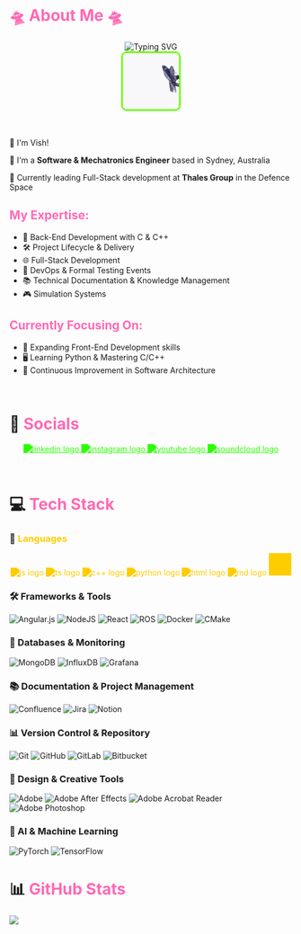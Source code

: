 # <span style="color: #FF69B4"> 🛸 About Me 🛸 </span>
<div align="center">
  <img src="https://readme-typing-svg.demolab.com?font=Fira+Code&weight=600&size=28&duration=4000&pause=1000&color=6AFF00&center=true&vCenter=true&random=false&width=535&lines=Welcome+to+my+Profile+%F0%9F%91%8B;Software+%26+Mechatronics+Engineer;Full-Stack+Developer" alt="Typing SVG" />
</div>

<div align="center">
    <img alt="F22 Raptor" width="100" height="100" src="./assets/f22.gif"style="border: 3px solid rgb(106, 255, 0); border-radius: 10px;"/>
</div>

&nbsp;

🔹 I'm Vish!

🔹 I'm a **Software & Mechatronics Engineer** based in Sydney, Australia

🔹 Currently leading Full-Stack development at **Thales Group** in the Defence Space

## <span style="color: #FF69B4"> My Expertise: </span>
  - 💪 Back-End Development with C & C++
  - 🛠️ Project Lifecycle & Delivery
  - 🌐 Full-Stack Development
  - 🔄 DevOps & Formal Testing Events
  - 📚 Technical Documentation & Knowledge Management
  - 🎮 Simulation Systems

## <span style="color: #FF69B4"> Currently Focusing On: </span>
  - 🎯 Expanding Front-End Development skills
  - 🖥️ Learning Python & Mastering C/C++
  - 🔨 Continuous Improvement in Software Architecture

&nbsp;

# 📱 <span style="color: #FF69B4"> Socials </span>
<div align="center" style="filter: brightness(0) saturate(100%) invert(58%) sepia(93%) saturate(1265%) hue-rotate(67deg) brightness(119%) contrast(119%);">
   <a href="https://linkedin.com/in/vishant-prasad" target="_blank">
    <img src="https://cdn.jsdelivr.net/gh/devicons/devicon@latest/icons/linkedin/linkedin-plain.svg" width="52" height="40" alt="linkedin logo"  />
  </a>
  <a href="https://instagram.com/midnight_rom" target="_blank">
    <img src="https://raw.githubusercontent.com/maurodesouza/profile-readme-generator/master/src/assets/icons/social/instagram/default.svg" width="52" height="40" alt="instagram logo"  />
  </a>
  <a href="https://youtube.com/@midnightrom" target="_blank">
    <img src="https://cdn.jsdelivr.net/npm/simple-icons@v9/icons/youtube.svg" width="52" height="40" alt="youtube logo"  />
  </a>
  <a href="https://soundcloud.com/alreadydeadvish" target="_blank">
    <img src="https://cdn.jsdelivr.net/npm/simple-icons@v9/icons/soundcloud.svg" width="40" height="40" alt="soundcloud logo"  />
  </a>
</div>

&nbsp;

# 💻 <span style="color: #FF69B4"> Tech Stack</span>

### 🔧 <span style="filter: brightness(0) saturate(100%) invert(58%) sepia(93%) saturate(1265%) hue-rotate(5deg) brightness(119%) contrast(119%);">Languages</span>
<div align="center" style="filter: brightness(0) saturate(100%) invert(58%) sepia(93%) saturate(1265%) hue-rotate(5deg) brightness(119%) contrast(119%);">
<img src="https://cdn.jsdelivr.net/gh/devicons/devicon@latest/icons/javascript/javascript-plain.svg" width="40" height="40" alt="js logo"  />
<img src="https://cdn.jsdelivr.net/gh/devicons/devicon@latest/icons/typescript/typescript-plain.svg" width="40" height="40" alt="ts logo"  />
<img src="https://cdn.jsdelivr.net/gh/devicons/devicon@latest/icons/cplusplus/cplusplus-plain.svg" width="40" height="40" alt="c++ logo" />
<img src="https://cdn.jsdelivr.net/gh/devicons/devicon@latest/icons/python/python-plain.svg" width="40" height="40" alt="python logo"  />
<img src="https://cdn.jsdelivr.net/gh/devicons/devicon@latest/icons/html5/html5-plain.svg" width="40" height="40" alt="html logo"  />
<img src="https://cdn.jsdelivr.net/gh/devicons/devicon@latest/icons/markdown/markdown-original.svg" width="40" height="40" alt="md logo"  />
<img src="./assets/assembly.svg" width="40" height="40" alt="assembly logo"  />
</div>

### 🛠 Frameworks & Tools
![Angular.js](https://img.shields.io/badge/angular.js-%23E23237.svg?style=for-the-badge&logo=angularjs&logoColor=white) 
![NodeJS](https://img.shields.io/badge/node.js-6DA55F?style=for-the-badge&logo=node.js&logoColor=white) 
![React](https://img.shields.io/badge/react-%2320232a.svg?style=for-the-badge&logo=react&logoColor=%2361DAFB) 
![ROS](https://img.shields.io/badge/ros-%230A0FF9.svg?style=for-the-badge&logo=ros&logoColor=white)
![Docker](https://img.shields.io/badge/docker-%230db7ed.svg?style=for-the-badge&logo=docker&logoColor=white)
![CMake](https://img.shields.io/badge/CMake-%23008FBA.svg?style=for-the-badge&logo=cmake&logoColor=white)

### 💾 Databases & Monitoring
![MongoDB](https://img.shields.io/badge/MongoDB-%234ea94b.svg?style=for-the-badge&logo=mongodb&logoColor=white) 
![InfluxDB](https://img.shields.io/badge/InfluxDB-22ADF6?style=for-the-badge&logo=InfluxDB&logoColor=white)
![Grafana](https://img.shields.io/badge/grafana-%23F46800.svg?style=for-the-badge&logo=grafana&logoColor=white)

### 📚 Documentation & Project Management
![Confluence](https://img.shields.io/badge/confluence-%23172BF4.svg?style=for-the-badge&logo=confluence&logoColor=white)
![Jira](https://img.shields.io/badge/jira-%230A0FFF.svg?style=for-the-badge&logo=jira&logoColor=white)
![Notion](https://img.shields.io/badge/Notion-%23000000.svg?style=for-the-badge&logo=notion&logoColor=white)

### 📊 Version Control & Repository
![Git](https://img.shields.io/badge/git-%23F05033.svg?style=for-the-badge&logo=git&logoColor=white)
![GitHub](https://img.shields.io/badge/github-%23121011.svg?style=for-the-badge&logo=github&logoColor=white)
![GitLab](https://img.shields.io/badge/gitlab-%23181717.svg?style=for-the-badge&logo=gitlab&logoColor=white)
![Bitbucket](https://img.shields.io/badge/bitbucket-%230047B3.svg?style=for-the-badge&logo=bitbucket&logoColor=white)

### 🎨 Design & Creative Tools
![Adobe](https://img.shields.io/badge/adobe-%23FF0000.svg?style=for-the-badge&logo=adobe&logoColor=white) 
![Adobe After Effects](https://img.shields.io/badge/Adobe%20After%20Effects-9999FF.svg?style=for-the-badge&logo=Adobe%20After%20Effects&logoColor=white) 
![Adobe Acrobat Reader](https://img.shields.io/badge/Adobe%20Acrobat%20Reader-EC1C24.svg?style=for-the-badge&logo=Adobe%20Acrobat%20Reader&logoColor=white) 
![Adobe Photoshop](https://img.shields.io/badge/adobe%20photoshop-%2331A8FF.svg?style=for-the-badge&logo=adobe%20photoshop&logoColor=white)

### 🤖 AI & Machine Learning
![PyTorch](https://img.shields.io/badge/PyTorch-%23EE4C2C.svg?style=for-the-badge&logo=PyTorch&logoColor=white)
![TensorFlow](https://img.shields.io/badge/TensorFlow-%23FF6F00.svg?style=for-the-badge&logo=TensorFlow&logoColor=white)

# 📊 <span style="color: #FF69B4"> GitHub Stats </span>
![](https://github-readme-stats.vercel.app/api/top-langs/?username=vish8426&theme=rose&hide_border=false&include_all_commits=false&count_private=false&layout=compact)